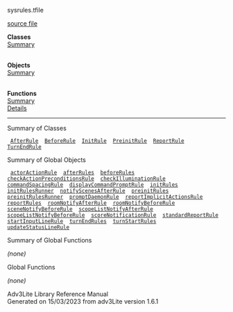---
---
<span class="title">sysrules.t</span><span class="type">file</span>

[source file](../source/sysrules.t.html)

**Classes**  
[Summary](#_ClassSummary_)  
 

**Objects**  
[Summary](#_ObjectSummary_)  
 

**Functions**  
[Summary](#_FunctionSummary_)  
[Details](#_Functions_)

<div class="fdesc">

----------------------------------------------------------------------------

</div>

<span id="_ClassSummary_"></span>

<div class="mjhd">

<span class="hdln">Summary of Classes</span>  

</div>

` `[`AfterRule`](../object/AfterRule.html)`  `[`BeforeRule`](../object/BeforeRule.html)`  `[`InitRule`](../object/InitRule.html)`  `[`PreinitRule`](../object/PreinitRule.html)`  `[`ReportRule`](../object/ReportRule.html)`  `[`TurnEndRule`](../object/TurnEndRule.html)`  `
<span id="_ObjectSummary_"></span>

<div class="mjhd">

<span class="hdln">Summary of Global Objects</span>  

</div>

` `[`actorActionRule`](../object/actorActionRule.html)`  `[`afterRules`](../object/afterRules.html)`  `[`beforeRules`](../object/beforeRules.html)`  `[`checkActionPreconditionsRule`](../object/checkActionPreconditionsRule.html)`  `[`checkIlluminationRule`](../object/checkIlluminationRule.html)`  `[`commandSpacingRule`](../object/commandSpacingRule.html)`  `[`displayCommandPromptRule`](../object/displayCommandPromptRule.html)`  `[`initRules`](../object/initRules.html)`  `[`initRulesRunner`](../object/initRulesRunner.html)`  `[`notifyScenesAfterRule`](../object/notifyScenesAfterRule.html)`  `[`preinitRules`](../object/preinitRules.html)`  `[`preinitRulesRunner`](../object/preinitRulesRunner.html)`  `[`promptDaemonRule`](../object/promptDaemonRule.html)`  `[`reportImplicitActionsRule`](../object/reportImplicitActionsRule.html)`  `[`reportRules`](../object/reportRules.html)`  `[`roomNotifyAfterRule`](../object/roomNotifyAfterRule.html)`  `[`roomNotifyBeforeRule`](../object/roomNotifyBeforeRule.html)`  `[`sceneNotifyBeforeRule`](../object/sceneNotifyBeforeRule.html)`  `[`scopeListNotifyAfterRule`](../object/scopeListNotifyAfterRule.html)`  `[`scopeListNotifyBeforeRule`](../object/scopeListNotifyBeforeRule.html)`  `[`scoreNotificationRule`](../object/scoreNotificationRule.html)`  `[`standardReportRule`](../object/standardReportRule.html)`  `[`startInputLineRule`](../object/startInputLineRule.html)`  `[`turnEndRules`](../object/turnEndRules.html)`  `[`turnStartRules`](../object/turnStartRules.html)`  `[`updateStatusLineRule`](../object/updateStatusLineRule.html)`  `
<span id="FunctionSummary_"></span>

<div class="mjhd">

<span class="hdln">Summary of Global Functions</span>  

</div>

*(none)* <span id="_Functions_"></span>

<div class="mjhd">

<span class="hdln">Global Functions</span>  

</div>

*(none)*

<div class="ftr">

Adv3Lite Library Reference Manual  
Generated on 15/03/2023 from adv3Lite version 1.6.1

</div>
